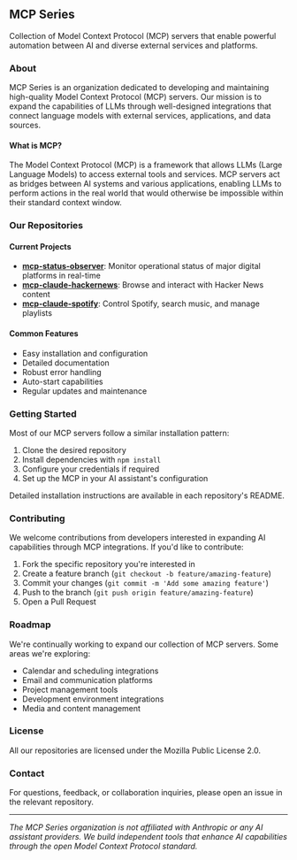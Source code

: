 ## MCP Series

Collection of Model Context Protocol (MCP) servers that enable powerful automation between AI and diverse external services and platforms.

### About

MCP Series is an organization dedicated to developing and maintaining high-quality Model Context Protocol (MCP) servers. Our mission is to expand the capabilities of LLMs through well-designed integrations that connect language models with external services, applications, and data sources.

#### What is MCP?

The Model Context Protocol (MCP) is a framework that allows LLMs (Large Language Models) to access external tools and services. MCP servers act as bridges between AI systems and various applications, enabling LLMs to perform actions in the real world that would otherwise be impossible within their standard context window.

### Our Repositories

#### Current Projects

- [**mcp-status-observer**](https://github.com/mcp-series/mcp-status-observer): Monitor operational status of major digital platforms in real-time
- [**mcp-claude-hackernews**](https://github.com/mcp-series/mcp-claude-hackernews): Browse and interact with Hacker News content
- [**mcp-claude-spotify**](https://github.com/mcp-series/mcp-claude-spotify): Control Spotify, search music, and manage playlists

#### Common Features

- Easy installation and configuration
- Detailed documentation
- Robust error handling
- Auto-start capabilities
- Regular updates and maintenance

### Getting Started

Most of our MCP servers follow a similar installation pattern:

1. Clone the desired repository
2. Install dependencies with `npm install`
3. Configure your credentials if required
4. Set up the MCP in your AI assistant's configuration

Detailed installation instructions are available in each repository's README.

### Contributing

We welcome contributions from developers interested in expanding AI capabilities through MCP integrations. If you'd like to contribute:

1. Fork the specific repository you're interested in
2. Create a feature branch (`git checkout -b feature/amazing-feature`)
3. Commit your changes (`git commit -m 'Add some amazing feature'`)
4. Push to the branch (`git push origin feature/amazing-feature`)
5. Open a Pull Request

### Roadmap

We're continually working to expand our collection of MCP servers. Some areas we're exploring:

- Calendar and scheduling integrations
- Email and communication platforms
- Project management tools
- Development environment integrations
- Media and content management

### License

All our repositories are licensed under the Mozilla Public License 2.0.

### Contact

For questions, feedback, or collaboration inquiries, please open an issue in the relevant repository.

---

*The MCP Series organization is not affiliated with Anthropic or any AI assistant providers. We build independent tools that enhance AI capabilities through the open Model Context Protocol standard.*

